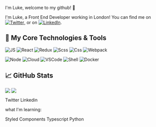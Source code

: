 I'm Luke, welcome to my github! 👋

I'm Luke, a Front End Developer working in London! 
You can find me on [![Twitter][1.2]][1], or on [![LinkedIn][2.2]][2].

## 🔧 My Core Technologies & Tools

![JS](https://img.shields.io/badge/Code-JavaScript-informational?style=flat&logo=javascript&logoColor=white&color=2bbc8a)
![React](https://img.shields.io/badge/Code-React-informational?style=flat&logo=react&logoColor=white&color=2bbc8a)
![Redux](https://img.shields.io/badge/Code-Redux-informational?style=flat&logo=redux&logoColor=white&color=2bbc8a)
![Scss](https://img.shields.io/badge/Code-SCSS-informational?style=flat&logo=sass&logoColor=white&color=2bbc8a)
![Css](https://img.shields.io/badge/Code-CSS3-informational?style=flat&logo=css3&logoColor=white&color=2bbc8a)
![Webpack](https://img.shields.io/badge/Bundle-Webpack5-informational?style=flat&logo=webpack&logoColor=white&color=2bbc8a)

![Node](https://img.shields.io/badge/Code-NodeJS-informational?style=flat&logo=node.js&logoColor=white&color=2bbc8a)
![Cloud](https://img.shields.io/badge/Cloud-AWS-informational?style=flat&logo=amazon-aws&logoColor=white&color=2bbc8a)
![VSCode](https://img.shields.io/badge/Editor-VS_Code-informational?style=flat&logo=visual-studio-code&logoColor=white&color=2bbc8a)
![Shell](https://img.shields.io/badge/Shell-ZSH-informational?style=flat&logo=gnu-bash&logoColor=white&color=2bbc8a)
![Docker](https://img.shields.io/badge/Tools-Docker-informational?style=flat&logo=docker&logoColor=white&color=2bbc8a)


## &#x1f4c8; GitHub Stats


<img align="center" src="https://github-readme-stats.vercel.app/api?username=lukehaines2&theme=tokyonight" />

<img align="center" src="https://github-readme-stats.vercel.app/api/top-langs/?username=lukehaines2&theme=tokyonight&layout=compact" />


<a src="https://twitter.com/LukeGainzz" >Twitter</a>
<a src="https://www.linkedin.com/in/lukehaines2/">Linkedin</a>

what I'm learning:

Styled Components
Typescript
Python


<!-- icons without padding -->

[1.2]: http://i.imgur.com/wWzX9uB.png (twitter icon without padding)
[2.2]: https://raw.githubusercontent.com/MartinHeinz/MartinHeinz/master/linkedin-3-16.png (LinkedIn icon without padding)

<!-- links to your social media accounts -->

[1]: https://twitter.com/LukeGainzz
[2]: https://www.linkedin.com/in/lukehaines2/
